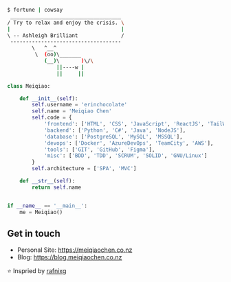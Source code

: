 ```bash
$ fortune | cowsay
 ____________________________________
/ Try to relax and enjoy the crisis. \
|                                    |
\ -- Ashleigh Brilliant              /
 ------------------------------------
        \   ^__^
         \  (oo)\_______
            (__)\       )\/\
                ||----w |
                ||     ||
```

```python
class Meiqiao:

    def __init__(self):
        self.username = 'erinchocolate'
        self.name = 'Meiqiao Chen'
        self.code = {
            'frontend': ['HTML', 'CSS', 'JavaScript', 'ReactJS', 'TailWind'],
            'backend': ['Python', 'C#', 'Java', 'NodeJS'],
            'database': ['PostgreSQL', 'MySQL', 'MSSQL'],
            'devops': ['Docker', 'AzureDevOps', 'TeamCity', 'AWS'],
            'tools': ['GIT', 'GitHub', 'Figma'],
            'misc': ['BDD', 'TDD', 'SCRUM', 'SOLID', 'GNU/Linux']
        }
        self.architecture = ['SPA', 'MVC']

    def __str__(self):
        return self.name


if __name__ == '__main__':
    me = Meiqiao()
```
## Get in touch

- Personal Site: https://meiqiaochen.co.nz
- Blog: https://blog.meiqiaochen.co.nz

⭐️ Inspried by [rafnixg](https://github.com/rafnixg)
<!--
**erinchocolate/erinchocolate** is a ✨ _special_ ✨ repository because its `README.md` (this file) appears on your GitHub profile.

Here are some ideas to get you started:

- 🔭 I’m currently working on ...
- 🌱 I’m currently learning ...
- 👯 I’m looking to collaborate on ...
- 🤔 I’m looking for help with ...
- 💬 Ask me about ...
- 📫 How to reach me: ...
- 😄 Pronouns: ...
- ⚡ Fun fact: ...
-->
